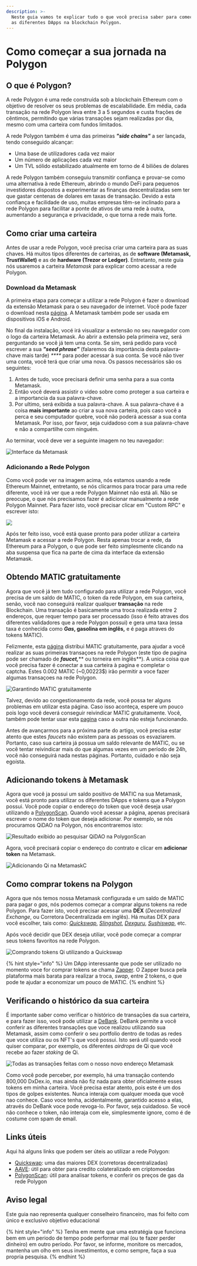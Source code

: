 ```yaml
---
description: >-
  Neste guia vamos te explicar tudo o que você precisa saber para começar a usar
  as diferentes DApps na blockchain Polygon.
---
```


# Como começar a sua jornada na Polygon

## O que é Polygon?&#x20;

A rede Polygon é uma rede construída sob a blockchain Ethereum com o objetivo de resolver os seus problemas de escalabilidade. Em média, cada transação na rede Polygon leva entre 3 a 5 segundos e custa frações de cêntimos, permitindo que várias transações sejam realizadas por dia, mesmo com uma carteira com fundos limitados.

A rede Polygon também é uma das primeiras _**"side chains"**_ a ser lançada, tendo conseguido alcançar:

* Uma base de utilizadores cada vez maior
* Um número de aplicações cada vez maior&#x20;
* Um TVL sólido estabilizado atualmente em torno de 4 biliões de dolares&#x20;

A rede Polygon também conseguiu transmitir confiança e provar-se como uma alternativa à rede Ethereum, abrindo o mundo DeFi para pequenos investidores dispostos a experimentar as finanças descentralizadas sem ter que gastar centenas de dolares em taxas de transação. Devido a esta confiança e facilidade de uso, muitas empresas têm-se inclinado para a rede Polygon para facilitar a ponte de ativos de uma rede à outra, aumentando a segurança e privacidade, o que torna a rede mais forte.

## Como criar uma carteira

Antes de usar a rede Polygon, você precisa criar uma carteira para as suas chaves. Há muitos tipos diferentes de carteiras, as de **software (Metamask, TrustWallet)** e as de **hardware (Trezor or Ledger)**. Entretanto, neste guia nós usaremos a carteira _Metamask_ para explicar como acessar a rede Polygon.

### Download da Metamask

A primeira etapa para começar a utilizar a rede Polygon é fazer o download da extensão Metamask para o seu navegador de internet. Você pode fazer o download nesta [página](https://metamask.io/index.html). A Metamask também pode ser usada em dispositivos iOS e Android.

No final da instalação, vocé irá visualizar a extensão no seu navegador com o logo da carteira Metamask. Ao abrir a extensão pela primeira vez, será perguntando se você já tem uma conta. Se sim, será pedido para você escrever a sua _**"seed phrase"**_ (falaremos da importància desta palavra-chave mais tarde) _****_ para poder acessar à sua conta. Se você não tiver uma conta, você terá que criar uma nova. Os passos necessários são os seguintes:&#x20;

1. Antes de tudo, voce precisará definir uma senha para a sua conta Metamask.
2. Então você deverá assistir o video sobre como proteger a sua carteira e a importancia da sua palavra-chave.
3. Por ultimo, será exibida a sua palavra-chave. A sua palavra-chave é a coisa **mais importante** ao criar a sua nova carteira, pois caso você a perca e seu computador quebre, você não poderá acessar a sua conta Metamask. Por isso, por favor, seja cuidadoso com a sua palavra-chave e não a compartilhe com ninguém.

Ao terminar, você deve ver a seguinte imagem no teu navegador:

![Interface da Metamask ](<../../.gitbook/assets/image (27).png>)

### Adicionando a Rede Polygon

Como você pode ver na imagem acima, nós estamos usando a rede Ethereum Mainnet, entretanto, se nós clicarmos para trocar para uma rede diferente, você irá ver que a rede Polygon Mainnet não está ali. Não se preocupe, o que nós precisamos fazer é adicionar manualmente a rede Polygon Mainnet. Para fazer isto, você precisar clicar em "Custom RPC" e escrever isto:

![](<../../.gitbook/assets/image (16).png>)

Após ter feito isso, você está quase pronto para poder utilizar a carteira Metamask e acessar a rede Polygon. Resta apenas trocar a rede, da Ethereum para a Polygon, o que pode ser feito simplesmente clicando na aba suspensa que fica na parte de cima da interface da extensão Metamask.&#x20;

## Obtendo MATIC gratuitamente

Agora que você já tem tudo configurado para utilizar a rede Polygon, você precisa de um saldo de MATIC, o token da rede Polygon, em sua carteira, senão, você nao conseguirá realizar qualquer **transação** na rede Blockchain. Uma transação é basicamente uma troca realizada entre 2 endereços, que requer tempo para ser processado (isso é feito atraves dos diferentes validadores que a rede Polygon possui) e gera uma taxa (essa taxa é conhecida como _**Gas**_**, gasolina em inglês,** e é paga atraves do tokens MATIC).

Felizmente, esta [página](https://matic.supply/) distribui MATIC gratuitamente, para ajudar a você realizar as suas primeiras transaçoes na rede Polygon (este tipo de pagina pode ser chamado de _**faucet,**_** ou torneira em inglês**). A unica coisa que você precisa fazer é conectar a sua carteira à pagina e completar o captcha. Estes 0.002 MATIC (\~0,00223$) irão permitir a voce fazer algumas transaçoes na rede Polygon.

![Garantindo MATIC gratuitamente](<../../.gitbook/assets/image (26).png>)

Talvez, devido ao congestionamento da rede, você possa ter alguns problemas em utilizar esta página. Caso isso aconteça, espere um pouco pois logo você deverá conseguir reivindicar MATIC gratuitamente. Você, também pode tentar usar esta [pagina](https://macncheese.finance/matic-polygon-mainnet-faucet.php) caso a outra não esteja funcionando.&#x20;

Antes de avançarmos para a próxima parte do artigo, você precisa estar atento que estes _faucets_ não existem para as pessoas os esvaziarem. Portanto, caso sua carteira já possua um saldo relevante de MATIC, ou se você tentar reivindicar mais do que algumas vezes em um período de 24h, você não conseguirá nada nestas páginas. Portanto, cuidado e não seja egoísta.

## Adicionando tokens à Metamask

Agora que você ja possui um saldo positivo de MATIC na sua Metamask, você está pronto para utilizar os diferentes DApps e tokens que a Polygon possui. Você pode copiar o endereço do token que você deseja usar utilizando a [PolygonScan](https://polygonscan.com/). Quando você acessar a página, apenas precisará escrever o nome do token que deseja adicionar. Por exemplo, se nós procuramos QiDAO na Polygon, nós encontraremos isto:

![Resultado exibido ao pesquisar QiDAO na PolygonScan](<../../.gitbook/assets/image (24).png>)

Agora, você precisará copiar o endereço do contrato e clicar em **adicionar token** na Metamask.

![Adicionando Qi na MetamaskC](<../../.gitbook/assets/image (22).png>)

## Como comprar tokens na Polygon

Agora que nós temos nossa Metamask configurada e um saldo de MATIC para pagar o _gas_, nós podemos começar a comprar alguns tokens na rede Polygon. Para fazer isto, você precisar acessar uma **DEX** (_Decentralized Exchange_, ou Corretora Decentralizada em inglês). Há muitas DEX para você escolher, tais como: [_Quickswap_](https://quickswap.exchange/#/swap), [_Slingshot_](https://app.slingshot.finance/trade/m/MATIC/USDC), [_Dexguru_](https://dex.guru/), [_Sushiswap_](https://app.sushi.com/swap), etc.&#x20;

Após você decidir que DEX deseja utiliar, você pode começar a comprar seus tokens favoritos na rede Polygon.

![Comprando tokens Qi utilizando a Quickswap](<../../.gitbook/assets/image (25).png>)

{% hint style="info" %}
Um DApp interessante que pode ser utilizado no momento voce for comprar tokens se chama [Zapper](https://zapper.fi/es/exchange). O Zapper busca pela plataforma mais barata para realizar a troca, _swap_, entre 2 tokens, o que pode te ajudar a economizar um pouco de MATIC.
{% endhint %}

## Verificando o histórico da sua carteira

É importante saber como verificar o histórico de transaçōes da sua carteira, e para fazer isso, você pode utilizar a [DeBank](https://debank.com/). DeBank permite a você conferir as diferentes transações que voce realizou utilizando sua Metamask, assim como conferir o seu portfolio dentro de todas as redes que voce utiliza ou os NFT's que você possui. Isto será util quando você quiser comparar, por exemplo, os diferentes _airdrops_ de Qi que você recebe ao fazer _staking_ de Qi.

![Todas as transaçōes feitas com o nosso novo endereço Metamask](<../../.gitbook/assets/image (10).png>)

Como você pode perceber, por exemplo, há uma transação contendo 800,000 DxDex.io, mas ainda não fiz nada para obter oficialmente esses tokens em minha carteira. Você precisa estar atento, pois este é um dos tipos de golpes existentes. Nunca interaja com qualquer moeda que você nao conhece. Caso voce tenha, acidentalmente, garantido acesso a elas, através do DeBank voce pode revoga-lo. Por favor, seja cuidadoso. Se você não conhece o token, não interaja com ele, simplesmente ignore, como é de costume com spam de email.

## Links úteis

Aqui há alguns links que podem ser úteis ao utilizar a rede Polygon:

* [Quickswap](https://quickswap.exchange/#/swap): uma das maiores DEX (corretoras decentralizadas)
* [AAVE](https://app.aave.com/): útil para obter para credito colateralizado em criptomoedas
* [PolygonScan](https://polygonscan.com/gastracker/): útil para analisar tokens, e conferir os preços de gas da rede Polygon

## Aviso legal

Este guia nao representa qualquer conselheiro financeiro, mas foi feito com único e exclusivo objetivo educacional

{% hint style="info" %}
Tenha em mente que uma estratégia que funciona bem em um periodo de tempo pode performar mal (ou te fazer perder dinheiro) em outro período. Por favor, se informe, monitore os mercados, mantenha um olho em seus investimentos, e como sempre, faça a sua propria pesquisa.
{% endhint %}
